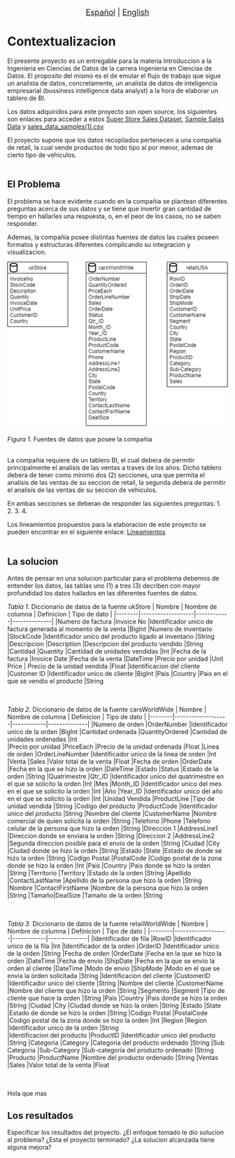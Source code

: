 <p align = "center">
<font size ="4.7px"><a href = "https://github.com/spuerta10/projects/blob/main/stores_sales_bi/recursos/traducciones/nombre_curso_espaniol.md">Español</a>
                                                                              |
<a href = "https://github.com/spuerta10/projects/blob/main/stores_sales_bi/README.md">English</a></font> 
</p>

# Contextualizacion
El presente proyecto es un entregable para la materia Introduccion a la Ingenieria en Ciencias de Datos de la carrera Ingenieria en Ciencias de Datos. El proposito del mismo es el de emular el flujo de trabajo que sigue un analista de datos, concretamente, un analista de datos de inteligencia empresarial (bussiness intelligence data analyst) a la hora de elaborar un tablero de BI.  

Los datos adquiridos para este proyecto son open source, los siguientes son enlaces para acceder a estos [Super Store Sales Dataset](https://www.kaggle.com/datasets/rohitsahoo/sales-forecasting), [Sample Sales Data](https://www.kaggle.com/datasets/kyanyoga/sample-sales-data) y [sales_data_samples(1).csv](https://www.google.com/url?sa=t&rct=j&q=&esrc=s&source=web&cd=&cad=rja&uact=8&ved=2ahUKEwjnkdeF9cn6AhVsmIQIHYtvCSMQFnoECAgQAQ&url=https%3A%2F%2Fintersectjobsims.files.wordpress.com%2F2018%2F06%2Fsales_data_sample-1.xlsx&usg=AOvVaw14wOsod1qZzRAUjfwWpkeL)

El proyecto supone que los datos recopilados pertenecen a una compañia de retail, la cual vende productos de todo tipo al por menor, ademas de cierto tipo de vehiculos. 
<br></br>

## El Problema
El problema se hace evidente cuando en la compañia se plantean diferentes preguntas acerca de sus datos y se tiene que invertir gran cantidad de tiempo en hallarles una respuesta, o, en el peor de los casos, no se saben responder. 

Ademas, la compañia posee distintas fuentes de datos las cuales poseen formatos y estructuras diferentes complicando su integracion y visualizacion.

![](https://github.com/spuerta10/projects/blob/main/stores_sales_bi/recursos/imagenes_y_videos/etl_databases/extract_databases.png)

*Figura 1*. Fuentes de datos que posee la compañia
<br></br>

La compañia requiere de un tablero BI, el cual debera de permitir principalmente el analisis de las ventas a traves de los años. Dicho tablero debera de tener como minimo dos (2) secciones, una que permita el analisis de las ventas de su seccion de retail, la segunda debera de permitir el analisis de las ventas de su seccion de vehiculos.

En ambas secciones se deberan de responder las siguientes preguntas:
1. 
2. 
3. 
4.  

Los lineamientos propuestos para la elaboracion de este proyecto se pueden encontrar en el siguiente enlace: [Lineamientos](https://github.com/spuerta10/projects/blob/main/stores_sales_bi/recursos/otros/guidelines.pdf)
<br></br>

## La solucion
Antes de pensar en una solucion particular para el problema debemos de entender los datos, las tablas uno (1) a tres (3) decriben con mayor profundidad los datos hallados en las diferentes fuentes de datos.

*Tabla 1*. Diccionario de datos de la fuente ukStore
| Nombre | Nombre de columna | Definicion | Tipo de dato |
|--------|-------------------|------------|--------------|
|Numero de factura |Invoice No |Identificador unico de factura generada al momento de la venta |BigInt 
|Numero de inventario |StockCode |Identificador unico del producto ligado al inventario |String  
|Descripcion |Description |Descripcion del producto vendido |String 
|Cantidad |Quantity |Cantidad de unidades vendidas |Int 
|Fecha de la factura |Invoice Date |Fecha de la venta |DateTime 
|Precio por unidad |Unit Price | Precio de la unidad vendida |Float 
|Identificacion del cliente |Customer ID |Identificador unico de cliente |BigInt
|Pais |Country |Pais en el que se vendio el producto |String

<br> </br>
*Tabla 2*. Diccionario de datos de la fuente carsWorldWide
| Nombre | Nombre de columna | Definicion | Tipo de dato |
|--------|-------------------|------------|--------------|
|Numero de orden |OrderNumber |Identificador unico de la orden |BigInt 
|Cantidad ordenada |QuantityOrdered |Cantidad de unidades ordenadas |Int  
|Precio por unidad |PriceEach |Precio de la unidad ordenada |Float 
|Linea de orden |OrderLineNumber |Identificador unico de la linea de orden |Int 
|Venta |Sales |Valor total de la venta |Float 
|Fecha de orden |OrderDate |Fecha en la que se hizo la orden |DateTime
|Estado |Status |Estado de la orden |String
|Quatrimestre |Qtr_ID |Identificador unico del quatrimestre en el que se solicito la orden |Int
|Mes |Month_ID |Identificador unico del mes en el que se solicito la orden |Int
|Año |Year_ID |Identificador unico del año en el que se solicito la orden |Int
|Unidad Vendida |ProductLine |Tipo de unidad vendida |String
|Codigo del producto |ProductCode |Identificador unico del producto |String
|Nombre del cliente |CustomerName |Nombre comercial de quien solicita la orden |String
|Telefono |Phone |Telefono celular de la persona que hizo la orden |String
|Direccion 1 |AddressLine1 |Direccion donde se enviara la orden |String
|Direccion 2 |AddressLine2 |Segunda direccion posible para el envio de la orden |String
|Ciudad |City |Ciudad donde se hizo la orden |String
|Estado |State |Estado de donde se hizo la orden |String
|Codigo Postal |PostalCode |Codigo postal de la zona donde se hizo la orden |Int
|Pais |Country |Pais donde se hizo la orden |String
|Territorio |Territory |Estado de la orden |String
|Apellido |ContactLastName |Apellido de la persona que hizo la orden |String
|Nombre |ContactFirstName |Nombre de la persona que hizo la orden |String
|Tamaño|DealSize |Tamaño de la orden |String

<br> </br>
*Tabla 3*. Diccionario de datos de la fuente retailWorldWide
| Nombre | Nombre de columna | Definicion | Tipo de dato |
|--------|-------------------|------------|--------------|
|Identificador de fila |RowID |Identificador unico de la fila |Int
|Identificador de la orden |OrderID |Identificador unico de la orden |String
|Fecha de orden |OrderDate |Fecha en la que se hizo la orden |DateTime
|Fecha de envio |ShipDate |Fecha en la que se envio la orden al cliente |DateTime
|Modo de envio |ShipMode |Modo en el que se envia la orden solicitada |String
|Identificacion del cliente |CustomerID |Identificador unico del cliente |String
|Nombre del cliente |CustomerName |Nombre del cliente que hizo la orden |String
|Segmento |Segment |Tipo de cliente que hace la orden |String
|Pais |Country |Pais donde se hizo la orden |String
|Ciudad |City |Ciudad donde se hizo la orden |String
|Estado |State |Estado de donde se hizo la orden |String
|Codigo Postal |PostalCode |Codigo postal de la zona donde se hizo la orden |Int
|Region |Region |Identificador unico de la orden |String  
|Identificacion del producto |ProductID |Identificador unico del producto |String
|Categoria |Category |Categoria del producto ordenado |String
|Sub Categoria |Sub-Category |Sub-categoria del producto ordenado |String
|Producto |ProductName |Nombre del producto ordenado |String
|Ventas |Sales |Valor total de la venta |Float    

<br> </br>
Hola que mas


## Los resultados
Especificar los resultados del proyecto. ¿El enfoque tomado le dio solucion al problema? ¿Esta el proyecto terminado? ¿La solucion alcanzada tiene alguna mejora?
<br></br>


